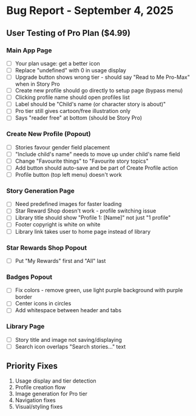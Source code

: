# Bug Report - September 4, 2025
## User Testing of Pro Plan ($4.99)

### Main App Page
- [ ] Your plan usage: get a better icon
- [ ] Replace "undefined" with 0 in usage display
- [ ] Upgrade button shows wrong tier - should say "Read to Me Pro-Max" when in Story Pro
- [ ] Create new profile should go directly to setup page (bypass menu)
- [ ] Clicking profile name should open profiles list
- [ ] Label should be "Child's name (or character story is about)"
- [ ] Pro tier still gives cartoon/free illustration only
- [ ] Says "reader free" at bottom (should be Story Pro)

### Create New Profile (Popout)
- [ ] Stories favour gender field placement
- [ ] "Include child's name" needs to move up under child's name field
- [ ] Change "Favourite things" to "Favourite story topics"
- [ ] Add button should auto-save and be part of Create Profile action
- [ ] Profile button (top left menu) doesn't work

### Story Generation Page
- [ ] Need predefined images for faster loading
- [ ] Star Reward Shop doesn't work - profile switching issue
- [ ] Library title should show "Profile 1: [Name]" not just "1 profile"
- [ ] Footer copyright is white on white
- [ ] Library link takes user to home page instead of library

### Star Rewards Shop Popout
- [ ] Put "My Rewards" first and "All" last

### Badges Popout
- [ ] Fix colors - remove green, use light purple background with purple border
- [ ] Center icons in circles
- [ ] Add whitespace between header and tabs

### Library Page
- [ ] Story title and image not saving/displaying
- [ ] Search icon overlaps "Search stories..." text

## Priority Fixes
1. Usage display and tier detection
2. Profile creation flow
3. Image generation for Pro tier
4. Navigation fixes
5. Visual/styling fixes